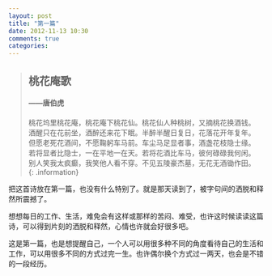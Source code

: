 ```yaml
---
layout: post
title: "第一篇"
date: 2012-11-13 10:30
comments: true
categories: 
---
```


> ## 桃花庵歌    
> 
> ####  ——唐伯虎    
> 
> 桃花坞里桃花庵，桃花庵下桃花仙。桃花仙人种桃树，又摘桃花换酒钱。      
> 酒醒只在花前坐，酒醉还来花下眠。半醉半醒日复日，花落花开年复年。      
> 但愿老死花酒间，不愿鞠躬车马前。车尘马足显者事，酒盏花枝隐士缘。   
> 若将显者比隐士，一在平地一在天。若将花酒比车马，彼何碌碌我何闲。   
> 别人笑我太疯癫，我笑他人看不穿。不见五陵豪杰墓，无花无酒锄作田。   
{: .information}

<!-- more -->

把这首诗放在第一篇，也没有什么特别了。就是那天读到了，被字句间的洒脱和释然所震撼了。    

想想每日的工作、生活，难免会有这样或那样的苦闷、难受，也许这时候读读这篇诗，可以得到片刻的洒脱和释然，心情也许就会好很多吧。   

这是第一篇，也是想提醒自己，一个人可以用很多种不同的角度看待自己的生活和工作，可以用很多不同的方式过完一生。也许偶尔换个方式过一两天，也会是不错的一段经历。
